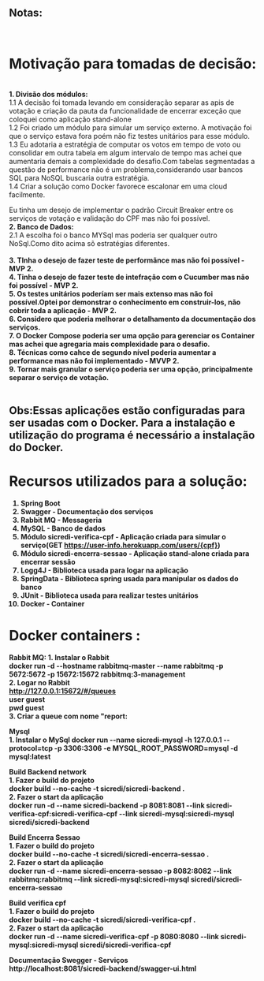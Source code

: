 <b><h2>Notas: </h2></b>

<br>
<b><h1>Motivação para tomadas de decisão:</h1></b>
<br>
<b>1. Divisão dos módulos:</b><br>
   1.1 A decisão foi tomada levando em consideração separar as apis de votação e criação da pauta da funcionalidade de encerrar exceção que coloquei como aplicação stand-alone<br> 
   1.2 Foi criado um módulo para simular um serviço externo. A motivação foi que o serviço estava fora poém não fiz testes unitários para esse módulo.<br>
   1.3 Eu adotaria a estratégia de computar os votos em tempo de voto ou consolidar em outra tabela em algum intervalo de tempo mas achei que aumentaria demais a complexidade do desafio.Com tabelas segmentadas a questão de performance não é um problema,considerando usar bancos SQL para NoSQL buscaria outra estratégia.	<br>
   1.4 Criar a solução como Docker favorece escalonar em uma cloud facilmente.<br>
   
Eu tinha um desejo de implementar o padrão Circuit Breaker entre os serviços de votação e validação do CPF mas não foi possível.
<br>
<b>2. Banco de Dados:</b><br>
   2.1 A escolha foi o banco MYSql mas poderia ser qualquer outro NoSql.Como dito acima sõ estratégias diferentes.<br> 	
<b>3. TInha o desejo de fazer teste de performãnce mas não foi possível - MVP 2.<br>
<b>4. Tinha o desejo de fazer teste de intefração com o Cucumber mas não foi possível - MVP 2.<br>
<b>5. Os testes unitários poderíam ser mais extenso mas  não foi possível.Optei por demonstrar o conhecimento em construir-los, não cobrir toda a aplicação - MVP 2.<br>
<b>6. Considero que poderia melhorar o detalhamento da documentação dos serviços.</b><br>
<b>7. O Docker Compose poderia ser uma opção para gerenciar os Container mas achei que agregaria mais complexidade para o desafio.</b><br>
<b>8. Técnicas como cahce de segundo nível poderia aumentar a performance mas não foi implementado - MVVP 2.</b><br>
<b>9. Tornar mais granular o serviço poderia ser uma opção, principalmente separar o serviço de votação.</b><br>
<br>

<b><h2>Obs:Essas aplicações estão configuradas para ser usadas com o Docker. Para a instalação e utilização do programa é necessário a instalação do Docker.</h2></b>


<b><h1>Recursos utilizados para a solução:</h1></b>
 1. Spring Boot<br> 
 2. Swagger - Documentação dos serviços<br>
 3. Rabbit MQ - Messageria<br>
 4. MySQL - Banco de dados<br>
 5. Módulo sicredi-verifica-cpf - Aplicação criada para simular o serviço(GET https://user-info.herokuapp.com/users/{cpf})<br>  
 6. Módulo sicredi-encerra-sessao - Aplicação stand-alone criada para encerrar sessão<br>
 7. Logg4J - Biblioteca usada para logar na aplicação<br>
 8. SpringData - Biblioteca spring usada para manipular os dados do banco<br>
 9. JUnit - Biblioteca usada para realizar testes unitários<br>
 10. Docker - Container<br>
 
<b><h1>Docker containers :</h1></b> 

<b>Rabbit MQ:</b>
	1. Instalar o Rabbit<br> 
		docker run -d --hostname rabbitmq-master --name rabbitmq -p 5672:5672 -p 15672:15672 rabbitmq:3-management<br>
	2. Logar no Rabbit<br>
		http://127.0.0.1:15672/#/queues<br>
		user guest<br>
		pwd guest<br> 
	3. Criar a queue com nome "report:<br> 

<b>Mysql</b><br>
	1. Instalar o MySql
		docker run --name sicredi-mysql -h 127.0.0.1 --protocol=tcp -p 3306:3306 -e MYSQL_ROOT_PASSWORD=mysql -d mysql:latest<br>

<b>Build Backend network</b><br>
	1. Fazer o build do projeto<br>
		docker build --no-cache -t sicredi/sicredi-backend .<br>
	2. Fazer o start da aplicação<br>
		docker run -d --name sicredi-backend -p 8081:8081 --link sicredi-verifica-cpf:sicredi-verifica-cpf --link sicredi-mysql:sicredi-mysql sicredi/sicredi-backend<br> 

<b>Build Encerra Sessao</b><br>
	1. Fazer o build do projeto<br>
		docker build --no-cache -t sicredi/sicredi-encerra-sessao .<br>
	2. Fazer o start da aplicação<br>
		docker run -d --name sicredi-encerra-sessao -p 8082:8082 --link rabbitmq:rabbitmq --link sicredi-mysql:sicredi-mysql sicredi/sicredi-encerra-sessao 

<b>Build verifica cpf</b><br>
	1. Fazer o build do projeto<br>
		docker build --no-cache -t sicredi/sicredi-verifica-cpf .<br>
	2. Fazer o start da aplicação	<br>
		docker run -d --name sicredi-verifica-cpf -p 8080:8080 --link sicredi-mysql:sicredi-mysql sicredi/sicredi-verifica-cpf<br> 

<b>Documentação Swegger - Serviços</b><br>
http://localhost:8081/sicredi-backend/swagger-ui.html<br>

